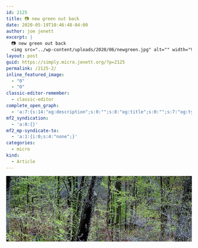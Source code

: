 ```yaml
---
id: 2125
title: 📷 new green out back
date: 2020-05-19T10:46:48-04:00
author: joe jenett
excerpt: |
  📷 new green out back
  <img src="../wp-content/uploads/2020/06/newgreen.jpg" alt="" width="900" />
layout: post
guid: https://simply.micro.jenett.org/?p=2125
permalink: /2125-2/
inline_featured_image:
  - "0"
  - "0"
classic-editor-remember:
  - classic-editor
complete_open_graph:
  - 'a:7:{s:14:"og:description";s:0:"";s:8:"og:title";s:0:"";s:7:"og:type";s:0:"";s:12:"twitter:card";s:7:"summary";s:15:"twitter:creator";s:0:"";s:19:"twitter:description";s:0:"";s:8:"og:image";s:0:"";}'
mf2_syndication:
  - 'a:0:{}'
mf2_mp-syndicate-to:
  - 'a:1:{i:0;s:4:"none";}'
categories:
  - micro
kind:
  - Article
---  
```

<img src="../wp-content/uploads/2020/06/newgreen.jpg" alt="" width="900" />